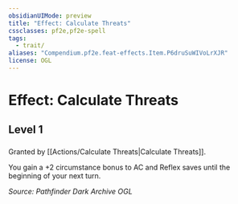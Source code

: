 ```yaml
---
obsidianUIMode: preview
title: "Effect: Calculate Threats"
cssclasses: pf2e,pf2e-spell
tags:
  - trait/
aliases: "Compendium.pf2e.feat-effects.Item.P6druSuWIVoLrXJR"
license: OGL
---
```

# Effect: Calculate Threats
## Level 1
### 






Granted by [[Actions/Calculate Threats|Calculate Threats]].

You gain a +2 circumstance bonus to AC and Reflex saves until the beginning of your next turn.

*Source: Pathfinder Dark Archive*
*OGL*